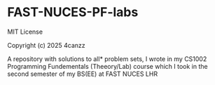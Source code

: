 ﻿# FAST-NUCES-PF-labs
MIT License

Copyright (c) 2025 4canzz

A repository with solutions to all* problem sets, I wrote in my CS1002 Programming Fundementals (Theeory/Lab) course which I took in the second semester of my BS(EE) at FAST NUCES LHR

